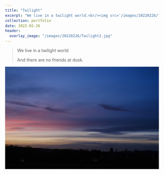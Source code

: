 ```yaml
---
title: "Twilight"
excerpt: "We live in a twilight world.<br/><img src='/images/20220226/Twilight2.jpg'>"
collection: portfolio
date: 2022-02-26
header:
  overlay_image: "/images/20220226/Twilight2.jpg"
---
```


> We live in a twilight world
>
> And there are no friends at dusk.

<img src='/images/20220226/Twilight2.jpg'>